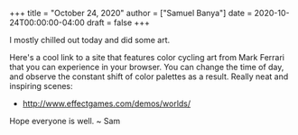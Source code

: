 +++
title = "October 24, 2020"
author = ["Samuel Banya"]
date = 2020-10-24T00:00:00-04:00
draft = false
+++

I mostly chilled out today and did some art.

Here's a cool link to a site that features color cycling art from Mark Ferrari
that you can experience in your browser. You can change the time of day, and
observe the constant shift of color palettes as a result. Really neat and
inspiring scenes:

-   <http://www.effectgames.com/demos/worlds/>

Hope everyone is well.
~ Sam